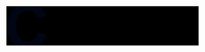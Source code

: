 <div align="center">
 
 <img src="images/readme-title.gif" min-width="700px" width="700px" align="center" alt="image">
  
</div>
